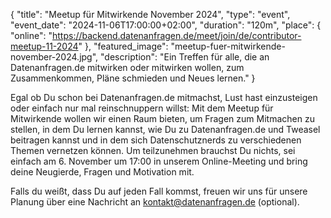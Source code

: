{
    "title": "Meetup für Mitwirkende November 2024",
    "type": "event",
    "event_date": "2024-11-06T17:00:00+02:00",
    "duration": "120m",
    "place": {
        "online": "https://backend.datenanfragen.de/meet/join/de/contributor-meetup-11-2024"
    },
    "featured_image": "meetup-fuer-mitwirkende-november-2024.jpg",
    "description": "Ein Treffen für alle, die an Datenanfragen.de mitwirken oder mitwirken wollen, zum Zusammenkommen, Pläne schmieden und Neues lernen."
}

Egal ob Du schon bei Datenanfragen.de mitmachst, Lust hast einzusteigen oder einfach nur mal reinschnuppern willst: Mit dem Meetup für Mitwirkende wollen wir einen Raum bieten, um Fragen zum Mitmachen zu stellen, in dem Du lernen kannst, wie Du zu Datenanfragen.de und Tweasel beitragen kannst und in dem sich Datenschutznerds zu verschiedenen Themen vernetzen können. Um teilzunehmen brauchst Du nichts, sei einfach am 6. November um 17:00 in unserem Online-Meeting und bring deine Neugierde, Fragen und Motivation mit.

Falls du weißt, dass Du auf jeden Fall kommst, freuen wir uns für unsere Planung über eine Nachricht an kontakt@datenanfragen.de (optional).
